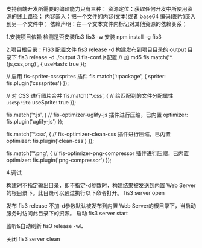 支持前端开发所需要的编译能力只有三种：
资源定位：获取任何开发中所使用资源的线上路径；
内容嵌入：把一个文件的内容(文本)或者 base64 编码(图片)嵌入到另一个文件中；
依赖声明：在一个文本文件内标记对其他资源的依赖关系；
 
 
1.安装项目依赖
检测是否安装fis3 fis3 -w
安装
npm install -g fis3
 
2.项目根目录：FIS3 配置文件
fis3 release -d <path>
构建发布到项目目录的 output 目录下
fis3 release -d ./output
3.fis-conf.js配置
// 加 md5
fis.match('*.{js,css,png}', {
useHash: true
});
 
// 启用 fis-spriter-csssprites 插件
fis.match('::package', {
spriter: fis.plugin('csssprites')
});
 
// 对 CSS 进行图片合并
fis.match('*.css', {
// 给匹配到的文件分配属性 `useSprite`
useSprite: true
});
 
fis.match('*.js', {
// fis-optimizer-uglify-js 插件进行压缩，已内置
optimizer: fis.plugin('uglify-js')
});
 
fis.match('*.css', {
// fis-optimizer-clean-css 插件进行压缩，已内置
optimizer: fis.plugin('clean-css')
});
 
fis.match('*.png', {
// fis-optimizer-png-compressor 插件进行压缩，已内置
optimizer: fis.plugin('png-compressor')
});
 
4.调试
 
构建时不指定输出目录，即不指定-d参数时，构建结果被发送到内置 Web Server 的根目录下。此目录可以通过执行以下命令打开。
fis3 server open
 
发布
fis3 release
不加-d参数默认被发布到内置 Web Server的根目录下，当启动服务时访问此目录下的资源。
启动
fis3 server start
 
监听&自动刷新
fis3 release -wL
 
关闭
fis3 server clean